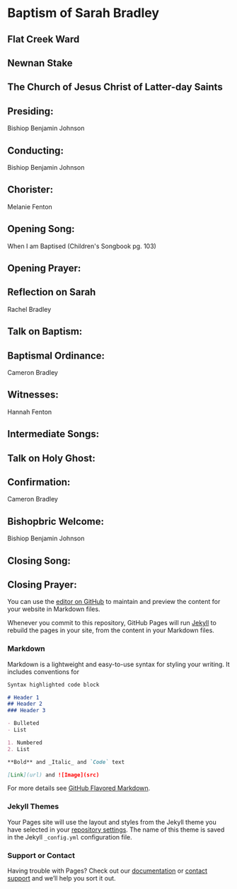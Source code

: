 # Baptism of Sarah Bradley
## Flat Creek Ward
## Newnan Stake
## The Church of Jesus Christ of Latter-day Saints
 
## Presiding:
Bishiop Benjamin Johnson

## Conducting:
Bishiop Benjamin Johnson

## Chorister:
Melanie Fenton

## Opening Song:
When I am Baptised (Children's Songbook pg. 103)

## Opening Prayer:

## Reflection on Sarah
Rachel Bradley

## Talk on Baptism:

## Baptismal Ordinance:
Cameron Bradley

## Witnesses:
Hannah Fenton

## Intermediate Songs:

## Talk on Holy Ghost:

## Confirmation:
Cameron Bradley

## Bishopbric Welcome:
Bishiop Benjamin Johnson

## Closing Song:


## Closing Prayer:


You can use the [editor on GitHub](https://github.com/rachfenton/rachfenton.github.io/edit/main/index.md) to maintain and preview the content for your website in Markdown files.

Whenever you commit to this repository, GitHub Pages will run [Jekyll](https://jekyllrb.com/) to rebuild the pages in your site, from the content in your Markdown files.

### Markdown

Markdown is a lightweight and easy-to-use syntax for styling your writing. It includes conventions for

```markdown
Syntax highlighted code block

# Header 1
## Header 2
### Header 3

- Bulleted
- List

1. Numbered
2. List

**Bold** and _Italic_ and `Code` text

[Link](url) and ![Image](src)
```

For more details see [GitHub Flavored Markdown](https://guides.github.com/features/mastering-markdown/).

### Jekyll Themes

Your Pages site will use the layout and styles from the Jekyll theme you have selected in your [repository settings](https://github.com/rachfenton/rachfenton.github.io/settings). The name of this theme is saved in the Jekyll `_config.yml` configuration file.

### Support or Contact

Having trouble with Pages? Check out our [documentation](https://docs.github.com/categories/github-pages-basics/) or [contact support](https://github.com/contact) and we’ll help you sort it out.
